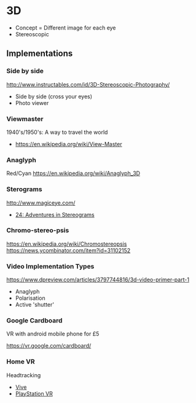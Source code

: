 # 3D

* Concept = Different image for each eye
* Stereoscopic

## Implementations

### Side by side
http://www.instructables.com/id/3D-Stereoscopic-Photography/
* Side by side (cross your eyes)
* Photo viewer

### Viewmaster
1940's/1950's: A way to travel the world
* https://en.wikipedia.org/wiki/View-Master

### Anaglyph
Red/Cyan
https://en.wikipedia.org/wiki/Anaglyph_3D

### Sterograms
http://www.magiceye.com/
* [24: Adventures in Stereograms](https://ironicsans.substack.com/p/24-adventures-in-stereograms?s=r)

### Chromo-stereo-psis
https://en.wikipedia.org/wiki/Chromostereopsis
https://news.ycombinator.com/item?id=31102152


### Video Implementation Types
https://www.dpreview.com/articles/3797744816/3d-video-primer-part-1
* Anaglyph
* Polarisation
* Active 'shutter'

### Google Cardboard

VR with android mobile phone for £5

https://vr.google.com/cardboard/

### Home VR
Headtracking
* [Vive](https://www.vive.com/uk/)
* [PlayStation VR](https://www.playstation.com/en-gb/explore/playstation-vr/)
